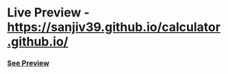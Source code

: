 # Live Preview - https://sanjiv39.github.io/calculator.github.io/
### [See Preview](https://sanjiv39.github.io/calculator.github.io/)
